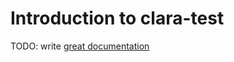# Introduction to clara-test

TODO: write [great documentation](http://jacobian.org/writing/great-documentation/what-to-write/)
